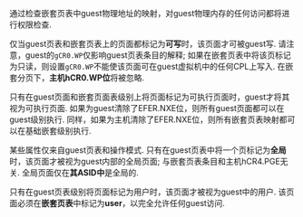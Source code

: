 
通过检查嵌套页表中guest物理地址的映射，对guest物理内存的任何访问都将进行权限检查. 

仅当guest页表和嵌套页表上的页面都标记为**可写**时，该页面才可被guest写. 请注意，guest的`gCR0.WP`仅影响guest页表条目的解释; 如果在嵌套页表中将该页标记为只读，则设置`gCR0.WP`不能使该页面可在guest虚拟机中的任何CPL上写入. 在嵌套分页下，**主机hCR0.WP位**将被忽略. 

只有在guest页面和嵌套页面表级别上将页面标记为可执行页面时，guest才将其视为可执行页面. 如果为guest清除了EFER.NXE位，则所有guest页面都可以在guest级别执行. 同样，如果为主机清除了EFER.NXE位，则所有嵌套页表映射都可以在基础嵌套级别执行. 

某些属性仅来自guest页表和操作模式. 只有在guest页表中将一个页标记为**全局**时，该页面才被视为guest内部的全局页面; 与嵌套页表条目和主机hCR4.PGE无关. 全局页面仅在**其ASID中**是全局的. 

只有在guest页表级别将页面标记为用户时，该页面才被视为guest中的用户. 该页面必须在**嵌套页表**中标记为**user**，以完全允许任何guest访问. 

